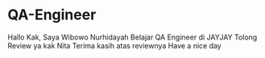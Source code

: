 # QA-Engineer
Hallo Kak, Saya Wibowo Nurhidayah
Belajar QA Engineer di JAYJAY
Tolong Review ya kak Nita
Terima kasih atas reviewnya
Have a nice day
